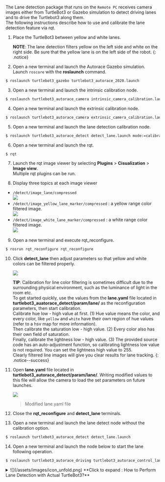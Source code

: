 <!-- ### [Lane Detection](#lane-detection) -->

The Lane detection package that runs on the `Remote PC` receives camera images either from TurtleBot3 or Gazebo simulation to detect driving lanes and to drive the Turtlebot3 along them.  
The following instructions describe how to use and calibrate the lane detection feature via rqt.

1. Place the TurtleBot3 between yellow and white lanes.

    **NOTE**: The lane detection filters yellow on the left side and white on the right side. Be sure that the yellow lane is on the left side of the robot.
    {: .notice}

2. Open a new terminal and launch the Autorace Gazebo simulation. Launch `roscore` with the **roslaunch** command.
```bash
$ roslaunch turtlebot3_gazebo turtlebot3_autorace_2020.launch
```

3. Open a new terminal and launch the intrinsic calibration node.
```bash
$ roslaunch turtlebot3_autorace_camera intrinsic_camera_calibration.launch
```

4. Open a new terminal and launch the extrinsic calibration node.
```bash
$ roslaunch turtlebot3_autorace_camera extrinsic_camera_calibration.launch
```

5. Open a new terminal and launch the lane detection calibration node.
```bash
$ roslaunch turtlebot3_autorace_detect detect_lane.launch mode:=calibration
```

6. Open a new terminal and launch the rqt.
```bash
$ rqt
```

7. Launch the rqt image viewer by selecting **Plugins** > **Cisualization** > **Image view**.  
  Multiple rqt plugins can be run.

8. Display three topics at each image viewer
  - `/detect/image_lane/compressed`  
  ![](/assets/images/platform/turtlebot3/autonomous_driving/noetic_detect_image_lane.png)
  - `/detect/image_yellow_lane_marker/compressed` : a yellow range color filtered image.  
  ![](/assets/images/platform/turtlebot3/autonomous_driving/noetic_detect_yellow_lane.png)
  - `/detect/image_white_lane_marker/compressed` : a white range color filtered image.  
  ![](/assets/images/platform/turtlebot3/autonomous_driving/noetic_detect_white_lane.png)

9. Open a new terminal and execute rqt_reconfigure.
```bash
$ rosrun rqt_reconfigure rqt_reconfigure
```

10. Click **detect_lane** then adjust parameters so that yellow and white colors can be filtered properly.

    ![](/assets/images/platform/turtlebot3/autonomous_driving/noetic_lane_reconfigure.png)

    **TIP**: Calibration for line color filtering is sometimes difficult due to the surrounding physical environment, such as the luminance of light in the room etc.  
    To get started quickly, use the values from the **lane.yaml** file located in **turtlebot3_auatorace_detect/param/lane/** as the reconfiguration parameters, then start calibration.  
    Calibrate hue low - high value at first. (1) Hue value means the color, and every color, like `yellow` and `white` have their own region of hue values (refer to a hsv map for more information).  
    Then calibrate the saturation low - high value. (2) Every color also has their own field of saturation.  
    Finally, calibrate the lightness low - high value. (3) The provided source code has an auto-adjustment function, so calibrating lightness low value is not required. You can set the lightness high value to 255.  
    Clearly filtered line images will give you clear results for lane tracking.
    {: .notice--success}

11. Open **lane.yaml** file located in **turtlebot3_autorace_detect/param/lane/**. Writing modified values to this file will allow the camera to load the set parameters on future launches.

    ![](/assets/images/platform/turtlebot3/autonomous_driving/noetic_lane_yaml.png)

    > Modified lane.yaml file

12. Close the **rqt_reconfigure** and **detect_lane** terminals.

13. Open a new terminal and launch the lane detect node without the calibration option.
```bash
$ roslaunch turtlebot3_autorace_detect detect_lane.launch
```

14. Open a new terminal and launch the node below to start the lane following operation.
```bash
$ roslaunch turtlebot3_autorace_driving turtlebot3_autorace_control_lane.launch
```

<details>
<summary>
![](/assets/images/icon_unfold.png) **Click to expand : How to Perform Lane Detection with Actual TurtleBot3?**
</summary>

Lane detection package allows Turtlebot3 to automatically drive between two lanes without external influence.

The following instructions describe how to use the lane detection feature and to calibrate camera via rqt.

1. Place TurtleBot3 between yellow and white lanes.

   **NOTE**: Be sure that yellow lane is placed left side of the robot and White lane is placed right side of the robot.
   {: .notice}

2. Launch roscore on the `Remote PC`.
```bash
$ roscore
```

3. Trigger the camera on the `SBC`.
```bash
$ roslaunch turtlebot3_autorace_camera raspberry_pi_camera_publish.launch
```

3. Run a intrinsic camera calibration launch file on the `Remote PC`.
```bash
$ roslaunch turtlebot3_autorace_camera intrinsic_camera_calibration.launch mode:=action
```

4. Run a extrinsic camera calibration launch file on the `Remote PC`.
```bash
$ roslaunch turtlebot3_autorace_camera extrinsic_camera_calibration.launch mode:=action
```

5. Run a lane detection launch file on the `Remote PC`
```bash
$ roslaunch turtlebot3_autorace_detect detect_lane.launch mode:=calibration
```

3. Execute rqt on the `Remote PC`.
```
$ rqt
```

4. Click **plugins** > **visualization** > **Image view**; Multiple windows will be present.

5. Select three topics at each image view: `/detect/image_yellow_lane_marker/compressed`, `/detect/image_lane/compressed`, `/detect/image_white_lane_marker/compressed`

   - Left (Yellow line) and Right (White line) screen show a filtered image.  Center screen is the view of the camera from TurtleBot3.
     ![](/assets/images/platform/turtlebot3/autonomous_driving/noetic_rpi_before_detect_lane.png)
     > Image view of `/detect/image_yellow_lane_marker/compressed` topic , `/detect/image_white_lane_marker/compressed` topic , `/detect/image_lane/compressed` topic


6. Execute rqt_reconfigure on `Remote PC`.
```bash
$ rosrun rqt_reconfigure rqt_reconfigure
```

6. Click **Detect Lane** then adjust parameters to do line color filtering.

   ![](/assets/images/platform/turtlebot3/autonomous_driving/noetic_rpi_detect_lane_param.png)

   > List of Detect Lane Parameters

   ![](/assets/images/platform/turtlebot3/autonomous_driving/noetic_rpi_after_detect_lane.png)

   > Filtered Image after adjusting parameters at rqt_reconfigure

    **TIP**: Calibration for line color filtering is sometimes difficult due to the surrounding physical environment, such as the luminance of light in the room etc.  
    To get started quickly, use the values from the **lane.yaml** file located in **turtlebot3_auatorace_detect/param/lane/** as the reconfiguration parameters, then start calibration.  
    Calibrate hue low - high value at first. (1) Hue value means the color, and every color, like `yellow` and `white` have their own region of hue values (refer to a hsv map for more information).  
    Then calibrate the saturation low - high value. (2) Every color also has their own field of saturation.  
    Finally, calibrate the lightness low - high value. (3) The provided source code has an auto-adjustment function, so calibrating lightness low value is not required. You can set the lightness high value to 255.  
    Clearly filtered line images will give you clear results for lane tracking.
   {: .notice--success}

7. Open **lane.yaml** file located in **turtlebot3_autorace_detect/param/lane/**. Writing modified values to this file will allow the camera to load the set parameters on future launches.

   ![](/assets/images/platform/turtlebot3/autonomous_driving/noetic_rpi_lane_yaml.png)

8. Close both **rqt_rconfigure** and **turtlebot3_autorace_detect_lane**.

9. Open a terminal and on the`Remote PC`.
```bash
$ roslaunch turtlebot3_autorace_detect detect_lane.launch mode:=action
```

8. Check if the results come out correctly.

   - Open terminal on the`Remote PC`.

   ```bash
   $ roslaunch turtlebot3_autorace_driving turtlebot3_autorace_control_lane.launch
   ```

   - Open terminal on the`Remote PC`.

   ```bash
   $ roslaunch turtlebot3_bringup turtlebot3_robot.launch
   ```

9. After using the commands, TurtleBot3 will start to run.
</details>
